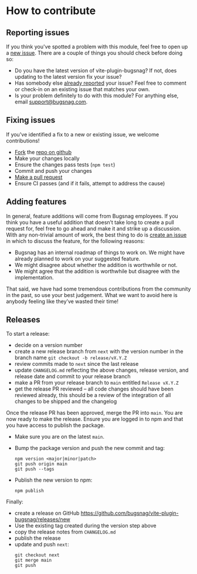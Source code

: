 # How to contribute

## Reporting issues

If you think you've spotted a problem with this module, feel free to open up a
[new issue](https://github.com/bugsnag/vite-plugin-bugsnag/issues/new). There are a couple
of things you should check before doing so:

- Do you have the latest version of vite-plugin-bugsnag? If not, does updating to the latest
version fix your issue?
- Has somebody else [already reported](https://github.com/bugsnag/vite-plugin-bugsnag/issues?utf8=%E2%9C%93&q=is%3Aissue%20is%3Aopen)
your issue? Feel free to comment or check-in on an existing issue that matches your own.
- Is your problem definitely to do with this module? For anything else, email [support@bugsnag.com](mailto:support@bugsnag.com).

## Fixing issues

If you've identified a fix to a new or existing issue, we welcome contributions!

- [Fork](https://help.github.com/articles/fork-a-repo) the [repo on github](https://github.com/bugsnag/vite-plugin-bugsnag)
- Make your changes locally
- Ensure the changes pass tests (`npm test`)
- Commit and push your changes
- [Make a pull request](https://help.github.com/articles/using-pull-requests)
- Ensure CI passes (and if it fails, attempt to address the cause)

## Adding features

In general, feature additions will come from Bugsnag employees. If you think you have
a useful addition that doesn’t take long to create a pull request for, feel free
to go ahead and make it and strike up a discussion. With any non-trivial amount
of work, the best thing to do is [create an issue](https://github.com/bugsnag/vite-plugin-bugsnag/issues/new)
in which to discuss the feature, for the following reasons:

- Bugsnag has an internal roadmap of things to work on. We might have already planned to
work on your suggested feature.
- We might disagree about whether the addition is worthwhile or not.
- We might agree that the addition is worthwhile but disagree with the implementation.

That said, we have had some tremendous contributions from the community in the past,
so use your best judgement. What we want to avoid here is anybody feeling like they’ve
wasted their time!

## Releases

To start a release:

- decide on a version number
- create a new release branch from `next` with the version number in the branch name `git checkout -b release/vX.Y.Z`
- review commits made to `next` since the last release
- update `CHANGELOG.md` reflecting the above changes, release version, and release date and commit to your release branch
- make a PR from your release branch to `main` entitled `Release vX.Y.Z`
- get the release PR reviewed – all code changes should have been reviewed already, this should be a review of the integration of all changes to be shipped and the changelog

Once the release PR has been approved, merge the PR into `main`. You are now ready to make the release. Ensure you are logged in to npm and that you have access to publish the package.

- Make sure you are on the latest `main`.

- Bump the package version and push the new commit and tag:

  ```
  npm version <major|minor|patch>
  git push origin main
  git push --tags
  ```

- Publish the new version to npm:

  ```
  npm publish
  ```

Finally:

- create a release on GitHub https://github.com/bugsnag/vite-plugin-bugsnag/releases/new
- Use the existing tag created during the version step above
- copy the release notes from `CHANGELOG.md`
- publish the release
- update and push `next`:
  ```
  git checkout next
  git merge main
  git push
  ```